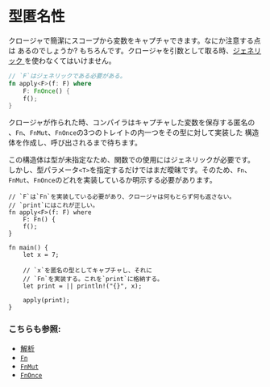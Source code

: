 # 型匿名性

クロージャで簡潔にスコープから変数をキャプチャできます。なにか注意する点は
あるのでしょうか? もちろんです。クロージャを引数として取る時、[ジェネリック
][generics]を使わなくてはいけません。

```rust
// `F`はジェネリックである必要がある。
fn apply<F>(f: F) where
    F: FnOnce() {
    f();
}
```

クロージャが作られた時、コンパイラはキャプチャした変数を保存する匿名の
、`Fn`、`FnMut`、`FnOnce`の3つのトレイトの内一つをその型に対して実装した
構造体を作成し、呼び出されるまで待ちます。

この構造体は型が未指定なため、関数での使用にはジェネリックが必要です。
しかし、型パラメータ`<T>`を指定するだけではまだ曖昧です。そのため、`Fn`、
`FnMut`、`FnOnce`のどれを実装しているか明示する必要があります。

```rust,editable
// `F`は`Fn`を実装している必要があり、クロージャは何もとらず何も返さない。
// `print`にはこれが正しい。
fn apply<F>(f: F) where
    F: Fn() {
    f();
}

fn main() {
    let x = 7;

    // `x`を匿名の型としてキャプチャし、それに
    // `Fn`を実装する。これを`print`に格納する。
    let print = || println!("{}", x);

    apply(print);
}
```

### こちらも参照:

- [解析][thorough_analysis]
- [`Fn`][fn]
- [`FnMut`][fn_mut]
- [`FnOnce`][fn_once]

[generics]: ../../generics.md
[fn]: https://doc.rust-lang.org/std/ops/trait.Fn.html
[fn_mut]: https://doc.rust-lang.org/std/ops/trait.FnMut.html
[fn_once]: https://doc.rust-lang.org/std/ops/trait.FnOnce.html
[thorough_analysis]: https://huonw.github.io/blog/2015/05/finding-closure-in-rust/
